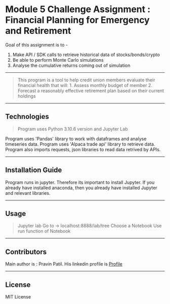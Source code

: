 # Module 5 Challenge Assignment : Financial Planning for Emergency and Retirement

 Goal of this assignment is to -
 1. Make API / SDK calls to retrieve historical data of stocks/bonds/crypto
 2. Be able to perform Monte Carlo simulations
 3. Analyse the cumulative returns coming out of simulation
 
---

> This program is a tool to help credit union members evaluate their financial health that will:
     1. Assess monthly budget of member
     2. Forecast a reasonably effective retirement plan based on their current holdings
---

## Technologies

> Program uses Python 3.10.6 version and Jupyter Lab

Program uses 'Pandas' library to work with dataframes and analyse timeseries data. 
Program uses 'Alpaca trade api' library to retrieve data.
Program also imports requests, json libraries to read data retrived by APIs.

---

## Installation Guide 

Program runs in jupyter. Therefore its important to install Jupyter. If you already have installed anaconda, then you already have installed Jupyter and relevant libraries.


---
## Usage

> Jupyter lab
> Go to -> localhost:8888/lab/tree
> Choose a Notebook
> Use run function of Notebook

---
## Contributors

Main author is : Pravin Patil. His linkedin profile is [Profile](https://www.linkedin.com/in/pravin-patil-5880301)

---

## License

MIT License